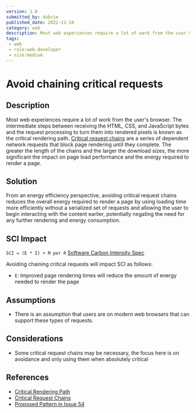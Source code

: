 ```yaml
---
version: 1.0
submitted_by: dubrie
published_date: 2022-11-10
category: web
description: Most web experiences require a lot of work from the user's browser. The greater the length of the chains and the larger the download sizes, the more significant the impact on page load performance and the energy required to render a page.
tags: 
 - web
 - role:web-developer
 - size:medium
---
```


# Avoid chaining critical requests

## Description

Most web experiences require a lot of work from the user's browser. The intermediate steps between receiving the HTML, CSS, and JavaScript bytes and the request processing to turn them into rendered pixels is known as the critical rendering path. [Critical request chains](https://web.dev/critical-rendering-path/) are a series of dependent network requests that block page rendering until they complete. The greater the length of the chains and the larger the download sizes, the more significant the impact on page load performance and the energy required to render a page.

## Solution

From an energy efficiency perspective, avoiding critical request chains reduces the overall energy required to render a page by using loading time more efficiently without a serialized set of requests and allowing the user to begin interacting with the content earlier, potentially negating the need for any further rendering and energy consumption. 

## SCI Impact

`SCI = (E * I) + M per R`
[Software Carbon Intensity Spec](https://grnsft.org/sci)

Avoiding chaining critical requests will impact SCI as follows:

- `E`: Improved page rendering times will reduce the amount of energy needed to render the page 

## Assumptions
- There is an assumption that users are on modern web browsers that can support these types of requests.  


## Considerations
- Some critical request chains may be necessary, the focus here is on avoidance and only using them when absolutely critical  
 
## References
- [Critical Rendering Path](https://web.dev/critical-rendering-path/)
- [Critical Request Chains](https://web.dev/critical-request-chains/)
- [Proposed Pattern in Issue 54](https://github.com/Green-Software-Foundation/green-software-patterns/issues/54) 
